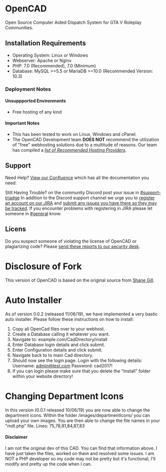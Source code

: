 # OpenCAD
Open Source Computer Aided Dispatch System for GTA V Roleplay Communities.

## Installation Requirements
* Operating System: Linux or Windows
* Webserver: Apache or Nginx
* PHP: 7.0 (Recommended), 7.0 (Minimum)
* Database: MySQL >=5.5 or MariaDB >=10.0  (Recommended Version: 10.3)

### Deployment Notes

#### Unsuppported Environments
* Free hosting of any kind

#### Important Notes
* This has been tested to work on Linux, Windows and cPanel.
* The OpenCAD Development team **DOES NOT** recommend the utilization of "free" webhosting solutions due to a multitude of reasons. Our team has compiled a *[list of Recommended Hosting Providers](https://guides.opencad.io/alldoc/installation-guides/recommended-hosting-providers)*.

## Support

Need Help? [View our Confluence](https://guides.opencad.io/alldoc) which has all the documentation you need.

Still Having Trouble? on the community Discord post your issue in [#support-triadge](https://discord.gg/ufBBmaN) In addition to the Discord support channel we urge you to [register an account on our JIRA](https://jira.opencad.io/secure/Signup!default.jspa) and [submit any issues you have there so they may be tracked](https://help.opencad.io/). If you encounter problems with registering in JIRA please let someone in [#general](https://discord.gg/ufBBmaN) know.

## Licens

Do you suspect someone of violating the license of OpenCAD or plagiarizing code? Please [send these reports to our security desk](https://security.opencad.io/).

# Disclosure of Fork
This version of OpenCAD is based on the original source from [Shane Gill](https://github.com/ossified/openCad).

# Auto Installer
As of version 0.0.2 (released 11/06/19), we have implemented a very bastic auto installer. Please follow these instructions on how to install:
  1. Copy all OpenCad files over to your webhost.
  2. Create a Database calling it whatever you want. 
  3. Navigate to: example.com/CadDirectory/install
  4. Enter Database login details and click submit.
  5. Enter Configuration details and click submit.
  6. Navigate back to to main Cad directory.
  7. Should now see the login page. Login with the following details:
    Username: admin@test.com
    Password: cad2017!
  8. If you can login please make sure that you delete the "Install" folder within your website directory!

# Changing Department Icons
In this version (0.0.1 released 10/06/19) you are now able to change the department icons. Within the folder /images/departmentIcons/ you can upload your own images. You are then able to change the file names in your "mdt.php" file. Lines: 75,78,81,84,87,83

#### Disclaimer

I am not the original dev of this CAD. You can find that information above. I have just taken the files, worked on them and resolved some issues. I am NOT a PHP developer so my code may not be pretty but it's functional, I'll modify and pretty up the code when I can.
